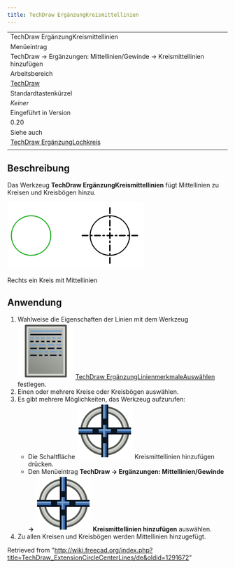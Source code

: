 ```yaml
---
title: TechDraw ErgänzungKreismittellinien
---
```


|                                                                                                   |
| ------------------------------------------------------------------------------------------------- |
| TechDraw ErgänzungKreismittellinien                                                               |
| Menüeintrag                                                                                       |
| TechDraw → Ergänzungen: Mittellinien/Gewinde → Kreismittellinien hinzufügen                       |
| Arbeitsbereich                                                                                    |
| [TechDraw](/TechDraw_Workbench/de "TechDraw Workbench/de")                                        |
| Standardtastenkürzel                                                                              |
| _Keiner_                                                                                          |
| Eingeführt in Version                                                                             |
| 0.20                                                                                              |
| Siehe auch                                                                                        |
| [TechDraw ErgänzungLochkreis](/TechDraw_ExtensionHoleCircle/de "TechDraw ExtensionHoleCircle/de") |
|                                                                                                   |

## Beschreibung

Das Werkzeug **TechDraw ErgänzungKreismittellinien** fügt Mittellinien zu Kreisen und Kreisbögen hinzu.

![](/src/assets/images/TechDraw_ExtensionCircleCenterLinesExample.png)

Rechts ein Kreis mit Mittellinien

## Anwendung

1. Wahlweise die Eigenschaften der Linien mit dem Werkzeug ![](/src/assets/images/TechDraw_ExtensionSelectLineAttributes.svg) [TechDraw ErgänzungLinienmerkmaleAuswählen](/TechDraw_ExtensionSelectLineAttributes/de "TechDraw ExtensionSelectLineAttributes/de") festlegen.
2. Einen oder mehrere Kreise oder Kreisbögen auswählen.
3. Es gibt mehrere Möglichkeiten, das Werkzeug aufzurufen:
   - Die Schaltfläche ![](/src/assets/images/TechDraw_ExtensionCircleCenterLines.svg) Kreismittellinien hinzufügen drücken.
   - Den Menüeintrag **TechDraw → Ergänzungen: Mittellinien/Gewinde → ![](/src/assets/images/TechDraw_ExtensionCircleCenterLines.svg) Kreismittellinien hinzufügen** auswählen.
4. Zu allen Kreisen und Kreisbögen werden Mittellinien hinzugefügt.

Retrieved from "<http://wiki.freecad.org/index.php?title=TechDraw_ExtensionCircleCenterLines/de&oldid=1291672>"

